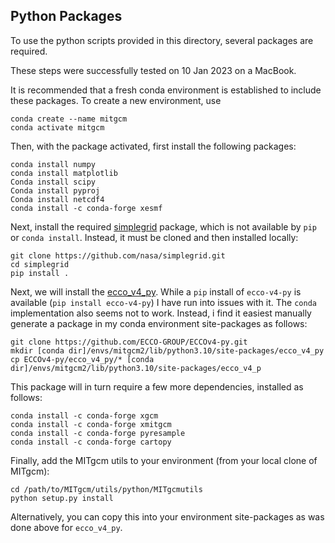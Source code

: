 ## Python Packages
To use the python scripts provided in this directory, several packages are required. 

These steps were successfully tested on 10 Jan 2023 on a MacBook.

It is recommended that a fresh conda environment is established to include these packages. To create a new environment, use
```
conda create --name mitgcm
conda activate mitgcm
```
Then, with the package activated, first install the following packages:
```
conda install numpy
conda install matplotlib
Conda install scipy
Conda install pyproj
Conda install netcdf4
conda install -c conda-forge xesmf
```
Next, install the required [simplegrid](https://github.com/nasa/simplegrid) package, which is not available by `pip` or `conda install`. Instead, it must be cloned and then installed locally: 
```
git clone https://github.com/nasa/simplegrid.git
cd simplegrid
pip install .
```
Next, we will install the [ecco_v4_py](https://github.com/ECCO-GROUP/ECCOv4-py). While a `pip` install of `ecco-v4-py` is available (`pip install ecco-v4-py`) I have run into issues with it. The `conda` implementation also seems not to work. Instead, i find it easiest manually generate a package in my conda environment site-packages as follows:
```
git clone https://github.com/ECCO-GROUP/ECCOv4-py.git
mkdir [conda dir]/envs/mitgcm2/lib/python3.10/site-packages/ecco_v4_py
cp ECCOv4-py/ecco_v4_py/* [conda dir]/envs/mitgcm2/lib/python3.10/site-packages/ecco_v4_p
```
This package will in turn require a few more dependencies, installed as follows:
```
conda install -c conda-forge xgcm
conda install -c conda-forge xmitgcm
conda install -c conda-forge pyresample
conda install -c conda-forge cartopy
```

Finally, add the MITgcm utils to your environment (from your local clone of MITgcm):
```
cd /path/to/MITgcm/utils/python/MITgcmutils
python setup.py install
```
Alternatively, you can copy this into your environment site-packages as was done above for `ecco_v4_py`.
